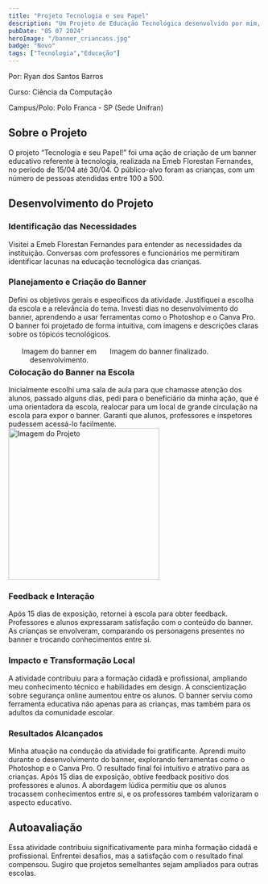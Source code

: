 ```yaml
---
title: "Projeto Tecnologia e seu Papel"
description: "Um Projeto de Educação Tecnológica desenvolvido por mim, na Emeb Florestan Fernandes."
pubDate: "05 07 2024"
heroImage: "/banner_criancass.jpg"
badge: "Novo"
tags: ["Tecnologia","Educação"]
---
```

 <style>
        .image-container {
            float: left;
            width: 40%;
            text-align: center;
        }
</style>
Por: Ryan dos Santos Barros

Curso: Ciência da Computação

Campus/Polo: Polo Franca - SP (Sede Unifran)

<h2> Sobre o Projeto </h2>
O projeto “Tecnologia e seu Papel!” foi uma ação de criação de um banner educativo referente à tecnologia, realizada na Emeb Florestan Fernandes, no período de 15/04 até 30/04. O público-alvo foram as crianças, com um número de pessoas atendidas entre 100 a 500.
<br>
<h2> Desenvolvimento do Projeto </h2>
<h3>Identificação das Necessidades</h3>
Visitei a Emeb Florestan Fernandes para entender as necessidades da instituição. Conversas com professores e funcionários me permitiram identificar lacunas na educação tecnológica das crianças.
<br>
<h3> Planejamento e Criação do Banner </h3>
Defini os objetivos gerais e específicos da atividade. Justifiquei a escolha da escola e a relevância do tema. Investi dias no desenvolvimento do banner, aprendendo a usar ferramentas como o Photoshop e o Canva Pro. O banner foi projetado de forma intuitiva, com imagens e descrições claras sobre os tópicos tecnológicos.
<br>
<br>
<div class="image-container"><object data="/criacao.jpeg" type="image/jpeg" width="300" height="400">
    Imagem do banner em desenvolvimento.
</object>
</div>
<object data="/projeto.png" type="image/png" width="400" height="400">
    Imagem do banner finalizado.
</object>
<h3> Colocação do Banner na Escola </h3>
Inicialmente escolhi uma sala de aula para que chamasse atenção dos alunos, passado alguns dias, pedi para o beneficiário da minha ação, que é uma orientadora da escola, realocar para um local de grande circulação na escola para expor o banner. Garanti que alunos, professores e inspetores pudessem acessá-lo facilmente.

<img src="/banner_escola.jpeg" alt="Imagem do Projeto" width = "300">
<h3> Feedback e Interação </h3>
Após 15 dias de exposição, retornei à escola para obter feedback. Professores e alunos expressaram satisfação com o conteúdo do banner. As crianças se envolveram, comparando os personagens presentes no banner e trocando conhecimentos entre si.
<br>
<h3>Impacto e Transformação Local</h3>

A atividade contribuiu para a formação cidadã e profissional, ampliando meu conhecimento técnico e habilidades em design. A conscientização sobre segurança online aumentou entre os alunos. O banner serviu como ferramenta educativa não apenas para as crianças, mas também para os adultos da comunidade escolar.
<br>
<h3>Resultados Alcançados</h3>

Minha atuação na condução da atividade foi gratificante. Aprendi muito durante o desenvolvimento do banner, explorando ferramentas como o Photoshop e o Canva Pro. O resultado final foi intuitivo e atrativo para as crianças. Após 15 dias de exposição, obtive feedback positivo dos professores e alunos. A abordagem lúdica permitiu que os alunos trocassem conhecimentos entre si, e os professores também valorizaram o aspecto educativo.
<br>
<h2>Autoavaliação</h2>

Essa atividade contribuiu significativamente para minha formação cidadã e profissional. Enfrentei desafios, mas a satisfação com o resultado final compensou. Sugiro que projetos semelhantes sejam ampliados para outras escolas.
